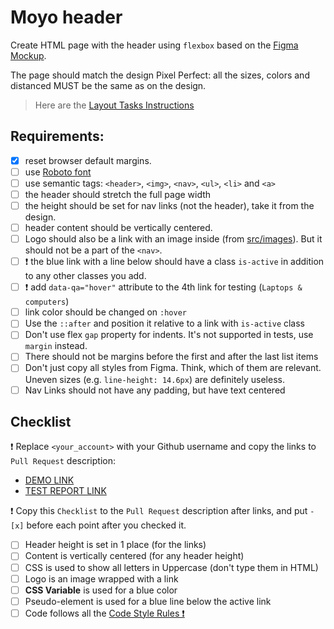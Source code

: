# Moyo header
Create HTML page with the header using `flexbox` based on the [Figma Mockup](https://www.figma.com/file/1sog2rmfyCjnVxkeZ3ptnc/MOYO-%2F-Header?node-id=0%3A1&mode=dev).

The page should match the design Pixel Perfect: all the sizes, colors and distanced MUST be the same as on the design.

> Here are the [Layout Tasks Instructions](https://mate-academy.github.io/layout_task-guideline)

## Requirements:

- [x] reset browser default margins.
- [ ] use [Roboto font](https://fonts.google.com/specimen/Roboto)
- [ ] use semantic tags: `<header>`, `<img>`, `<nav>`, `<ul>`, `<li>` and `<a>`
- [ ] the header should stretch the full page width
- [ ] the height should be set for nav links (not the header), take it from the design.
- [ ] header content should be vertically centered.
- [ ] Logo should also be a link with an image inside (from [src/images](src/images)). But it should not be a part of the `<nav>`.
- [ ] ❗️ the blue link with a line below should have a class `is-active` in addition to any other classes you add.
- [ ] ❗️ add `data-qa="hover"` attribute to the 4th link for testing (`Laptops & computers`)
- [ ] link color should be changed on `:hover`
- [ ] Use the `::after` and position it relative to a link with `is-active` class
- [ ] Don't use flex `gap` property for indents. It's not supported in tests, use `margin` instead.
- [ ] There should not be margins before the first and after the last list items
- [ ] Don't just copy all styles from Figma. Think, which of them are relevant. Uneven sizes (e.g. `line-height: 14.6px`) are definitely useless.
- [ ] Nav Links should not have any padding, but have text centered

## Checklist

❗️ Replace `<your_account>` with your Github username and copy the links to `Pull Request` description:

- [DEMO LINK](https://<your_account>.github.io/layout_moyo-header/)
- [TEST REPORT LINK](https://<your_account>.github.io/layout_moyo-header/report/html_report/)

❗️ Copy this `Checklist` to the `Pull Request` description after links, and put `- [x]` before each point after you checked it.

- [ ] Header height is set in 1 place (for the links)
- [ ] Content is vertically centered (for any header height)
- [ ] CSS is used to show all letters in Uppercase (don't type them in HTML)
- [ ] Logo is an image wrapped with a link
- [ ] **CSS Variable** is used for a blue color
- [ ] Pseudo-element is used for a blue line below the active link
- [ ] Code follows all the [Code Style Rules ❗️](./checklist.md)
